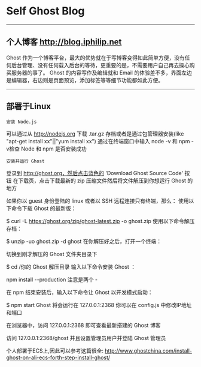 # Self Ghost Blog 
---------------------------------
个人博客 http://blog.iphilip.net
---------------------------------

Ghost 作为一个博客平台，最大的优势就在于写博客变得如此简单方便，没有任何后台管理、没有任何载入后台的等待，更重要的是，不需要用户自己再去操心购买服务器的事了。
Ghost 的内容写作及编辑就和 Email 的体验差不多，界面左边是编辑器，右边则是页面预览，添加标签等等细节功能都如此方便。

---------------------------------
部署于Linux
---------------------------------

``安装 Node.js``

可以通过从 http://nodejs.org 下载 .tar.gz 存档或者是通过包管理器安装(like "apt-get install xx"||"yum install xx")
通过在终端窗口中输入 node -v 和 npm -v检查 Node 和 npm 是否安装成功

``安装并运行 Ghost``

登录到 http://ghost.org，然后点击蓝色的 'Download Ghost Source Code' 按钮
在下载页，点击下载最新的 zip 压缩文件然后将文件解压到你想运行 Ghost 的地方

如果你以 guest 身份登陆的 linux 或者以 SSH 远程连接只有终端，那么：
使用以下命令下载 Ghost 的最新版：

$ curl -L https://ghost.org/zip/ghost-latest.zip -o ghost.zip
使用以下命令解压存档：

$ unzip -uo ghost.zip -d ghost
在你解压好之后，打开一个终端：

切换到刚才解压的 Ghost 文件夹目录下

$ cd /你的 Ghost 解压目录
输入以下命令安装 Ghost ：

npm install --production
注意是两个 -

在 npm 结束安装后，输入以下命令让 Ghost 以开发模式启动：

$ npm start
Ghost 将会运行在 127.0.0.1:2368
你可以在 config.js 中修改IP地址和端口

在浏览器中，访问 127.0.0.1:2368 即可查看最新搭建的 Ghost 博客

访问 127.0.0.1:2368/ghost 并且设置管理员用户并登陆 Ghost 管理员

个人部署于ECS上,因此可以参考这篇很全: http://www.ghostchina.com/install-ghost-on-ali-ecs-forth-step-install-ghost/
